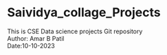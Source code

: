 # Saividya_collage_Projects
This is CSE Data science projects Git repository
<br>
Author: Amar B Patil
<br>
Date:10-10-2023

